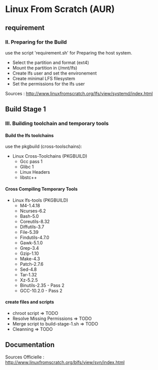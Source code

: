 # Linux From Scratch (AUR)

## requirement

### II. Preparing for the Build

use the script 'requirement.sh' for Preparing the host system.

  - Select the partition and format (ext4)
  - Mount the partition in (/mnt/lfs)
  - Create lfs user and set the environement
  - Create minimal LFS filesystem
  - Set the permissions for the lfs user

Sources : http://www.linuxfromscratch.org/lfs/view/systemd/index.html


## Build Stage 1

### III. Building toolchain and temporary tools

#### Build the lfs toolchains

use the pkgbuild (cross-toolschains):

  - Linux Cross-Toolchains (PKGBUILD)
    - Gcc pass 1
    - Glibc 1
    - Linux Headers
    - libstc++

#### Cross Compiling Temporary Tools

  - Linux lfs-tools (PKGBUILD)
    - M4-1.4.18
    - Ncurses-6.2
    - Bash-5.0
    - Coreutils-8.32
    - Diffutils-3.7
    - File-5.39
    - Findutils-4.7.0
    - Gawk-5.1.0
    - Grep-3.4
    - Gzip-1.10
    - Make-4.3
    - Patch-2.7.6
    - Sed-4.8
    - Tar-1.32
    - Xz-5.2.5
    - Binutils-2.35 - Pass 2
    - GCC-10.2.0 - Pass 2

#### create files and scripts

  - chroot script => TODO
  - Resolve Missing Permissions => TODO
  - Merge script to build-stage-1.sh => TODO
  - Cleanning => TODO

## Documentation

Sources Officielle : http://www.linuxfromscratch.org/blfs/view/svn/index.html
